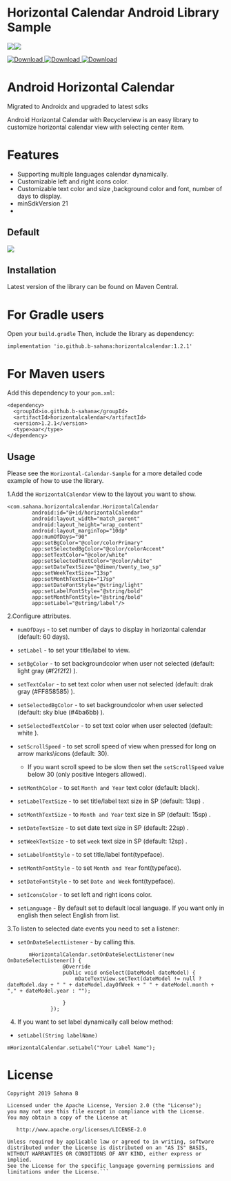 # Horizontal Calendar Android Library Sample
<a href='https://bintray.com/sahanab/HorizontalCalendarView/HorizontalCalendarView?source=watch' alt='Get automatic notifications about new "HorizontalCalendarView" versions'><img src='https://www.bintray.com/docs/images/bintray_badge_color.png'></a><a href='https://bintray.com/sahanab/HorizontalCalendarView/HorizontalCalendarView?source=watch' alt='Get automatic notifications about new "HorizontalCalendarView" versions'><img src='https://www.bintray.com/docs/images/bintray_badge_color.png'></a>

[ ![Download](https://api.bintray.com/packages/sahanab/HorizontalCalendarView/HorizontalCalendarView/images/download.svg) ](https://bintray.com/sahanab/HorizontalCalendarView/HorizontalCalendarView/_latestVersion)   [ ![Download](https://api.bintray.com/packages/sahanab/HorizontalCalendarView/HorizontalCalendarView/images/download.svg?version=1.0.2) ](https://bintray.com/sahanab/HorizontalCalendarView/HorizontalCalendarView/1.0.2/link)
[ ![Download](https://api.bintray.com/packages/sahanab/HorizontalCalendarView/HorizontalCalendarView/images/download.svg?version=1.0.1) ](https://bintray.com/sahanab/HorizontalCalendarView/HorizontalCalendarView/1.0.1/link)

# Android Horizontal Calendar
Migrated to Androidx and upgraded to latest sdks

Android Horizontal Calendar with Recyclerview is an easy library to customize horizontal calendar view with selecting center item.

# Features
- Supporting multiple languages calendar dynamically.
- Customizable left and right icons color.
- Customizable text color and size ,background color and font, number of days to display.
- minSdkVersion 21
- 
## Default
![](screenshots/cs1.gif)

## Installation

Latest version of the library can be found on Maven Central.

# For Gradle users
Open your ```build.gradle``` Then, include the library as dependency:

```    
implementation 'io.github.b-sahana:horizontalcalendar:1.2.1'
```

# For Maven users
Add this dependency to your ```pom.xml```:
```
<dependency>
  <groupId>io.github.b-sahana</groupId>
  <artifactId>horizontalcalendar</artifactId>
  <version>1.2.1</version>
  <type>aar</type>
</dependency>
```
## Usage

Please see the ```Horizontal-Calendar-Sample```  for a more detailed code example of how to use the library.

1.Add the ```HorizontalCalendar``` view to the layout you want to show.
```
<com.sahana.horizontalcalendar.HorizontalCalendar
        android:id="@+id/horizontalCalendar"
        android:layout_width="match_parent"
        android:layout_height="wrap_content"
        android:layout_marginTop="10dp"
        app:numOfDays="90"
        app:setBgColor="@color/colorPrimary"
        app:setSelectedBgColor="@color/colorAccent"
        app:setTextColor="@color/white"
        app:setSelectedTextColor="@color/white"
        app:setDateTextSize="@dimen/twenty_two_sp"
        app:setWeekTextSize="13sp"
        app:setMonthTextSize="17sp"
        app:setDateFontStyle="@string/light"
        app:setLabelFontStyle="@string/bold"
        app:setMonthFontStyle="@string/bold"
        app:setLabel="@string/label"/>
 ```      
2.Configure attributes.
- ```numOfDays``` - to set number of days to display in horizontal calendar (default: 60 days).

- ```setLabel``` - to set your title/label to view.

- ```setBgColor``` - to set backgroundcolor when user not selected  (default: light gray (#f2f2f2) ).

- ```setTextColor``` - to set text color when user not selected (default: drak gray (#FF858585) ).

- ```setSelectedBgColor``` - to set backgroundcolor when user selected (default: sky blue (#4ba6bb) ).

- ```setSelectedTextColor``` - to set text color when user selected (default: white ).

- ```setScrollSpeed``` - to set scroll speed of view when pressed for long on arrow marks\icons (default: 30).
     - If you want scroll speed to be slow then set the ```setScrollSpeed``` value below 30 (only positive Integers allowed).
     
- ```setMonthColor``` - to set ```Month and Year``` text color (default: black).

- ```setLabelTextSize``` - to set title/label text size in SP (default: 13sp) .

- ```setMonthTextSize``` - to ```Month and Year``` text size in SP (default: 15sp) .

- ```setDateTextSize``` - to set date text size in SP (default: 22sp) .

- ```setWeekTextSize``` - to set ```week``` text size in SP (default: 12sp) .

- ```setLabelFontStyle``` - to set title/label font(typeface).

- ```setMonthFontStyle``` - to set ```Month and Year``` font(typeface).

- ```setDateFontStyle``` - to set ```Date and Week``` font(typeface).

- ```setIconsColor``` - to set left and right icons color.

- ```setLanguage``` - By default set to default local language. If you want only in english then select English from list.


3.To listen to selected date events you need to set a listener:
- ```setOnDateSelectListener``` - by calling this.
```
       mHorizontalCalendar.setOnDateSelectListener(new OnDateSelectListener() {
                  @Override
                  public void onSelect(DateModel dateModel) {
                      mDateTextView.setText(dateModel != null ? dateModel.day + " " + dateModel.dayOfWeek + " " + dateModel.month + "," + dateModel.year : "");

                  }
              });
```

4. If you want to set label dynamically  call below method:
- ```setLabel(String labelName)```

 ```mHorizontalCalendar.setLabel("Your Label Name");```
 
# License

``` 
Copyright 2019 Sahana B

Licensed under the Apache License, Version 2.0 (the "License");
you may not use this file except in compliance with the License.
You may obtain a copy of the License at

   http://www.apache.org/licenses/LICENSE-2.0

Unless required by applicable law or agreed to in writing, software
distributed under the License is distributed on an "AS IS" BASIS,
WITHOUT WARRANTIES OR CONDITIONS OF ANY KIND, either express or implied.
See the License for the specific language governing permissions and
limitations under the License.```
